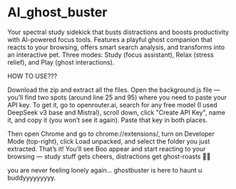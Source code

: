 # AI_ghost_buster
Your spectral study sidekick that busts distractions and boosts productivity with AI-powered focus tools.  Features a playful ghost companion that reacts to your browsing, offers smart search analysis, and transforms into an interactive pet.  Three modes: Study (focus assistant), Relax (stress relief), and Play (ghost interactions).

HOW TO USE???

Download the zip and extract all the files.
Open the background.js file — you’ll find two spots (around line 25 and 95) where you need to paste your API key.
To get it, go to openrouter.ai, search for any free model (I used DeepSeek v3 base and Mistral), scroll down, click "Create API Key", name it, and copy it (you won’t see it again). Paste that key in both places.

Then open Chrome and go to chrome://extensions/, turn on Developer Mode (top-right), click Load unpacked, and select the folder you just extracted. That’s it! You’ll see Boo appear and start reacting to your browsing — study stuff gets cheers, distractions get ghost-roasts 👻💀


you are never feeling lonely again... ghostbuster is here to haunt u buddyyyyyyyyy. 

